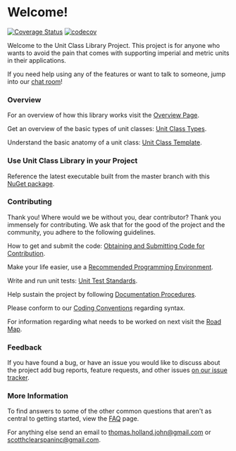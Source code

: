 # Welcome!

[![Coverage Status](https://coveralls.io/repos/github/ParagonTruss/UnitClassLibrary/badge.svg?branch=code-coverage)](https://coveralls.io/github/ParagonTruss/UnitClassLibrary?branch=code-coverage) [![codecov](https://codecov.io/gh/ParagonTruss/UnitClassLibrary/branch/master/graph/badge.svg)](https://codecov.io/gh/ParagonTruss/UnitClassLibrary)

Welcome to the Unit Class Library Project. This project is for anyone who wants to avoid the pain that comes with supporting imperial and metric units in their applications.

If you need help using any of the features or want to talk to someone, jump into our [chat room](https://www.hipchat.com/gxRdV6tby)!
### Overview
For an overview of how this library works visit the [Overview Page](https://bitbucket.org/Clearspan/unit-class-library/wiki/Overview).

Get an overview of the basic types of unit classes: [Unit Class Types](https://bitbucket.org/Clearspan/unit-class-library/wiki/Unit%20Class%20Types).

Understand the basic anatomy of a unit class: [Unit Class Template](https://bitbucket.org/Clearspan/unit-class-library/wiki/Unit%20Class%20Template).

### Use Unit Class Library in your Project

Reference the latest executable built from the master branch with this [NuGet package](http://www.nuget.org/packages/UnitClassLibrary/).

### Contributing
Thank you! Where would we be without you, dear contributor? Thank you immensely for contributing. We ask that for the good of the project and the community, you adhere to the following guidelines.

How to get and submit the code: [Obtaining and Submitting Code for Contribution](https://bitbucket.org/Clearspan/unit-class-library/wiki/Obtaining%20and%20Submitting%20Code%20for%20Contribution).

Make your life easier, use a [Recommended Programming Environment](https://bitbucket.org/Clearspan/unit-class-library/wiki/Recommended%20Programming%20Environment).

Write and run unit tests: [Unit Test Standards](https://bitbucket.org/Clearspan/unit-class-library/wiki/Unit%20Test%20Standards).

Help sustain the project by following [Documentation Procedures](https://bitbucket.org/Clearspan/unit-class-library/wiki/Documentation%20Procedures).

Please conform to our [Coding Conventions](https://bitbucket.org/Clearspan/unit-class-library/wiki/Conventions) regarding syntax. 

For information regarding what needs to be worked on next visit the [Road Map](https://bitbucket.org/Clearspan/unit-class-library/wiki/Road%20Map).

### Feedback
If you have found a bug, or have an issue you would like to discuss about the project add bug reports, feature requests, and other issues [on our issue tracker](https://clearspan.atlassian.net/browse/UNITCLASS).

### More Information

To find answers to some of the other common questions that aren't as central to getting started, view the [FAQ](https://bitbucket.org/Clearspan/unit-class-library/wiki/FAQ) page.

For anything else send an email to thomas.holland.john@gmail.com or scotthclearspaninc@gmail.com.